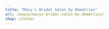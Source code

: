 ```yaml
---
title: "Macy's Bridal Salon by Demetrios"
url: /wayne/macys-bridal-salon-by-demetrios/
shop: clothes
---
```

